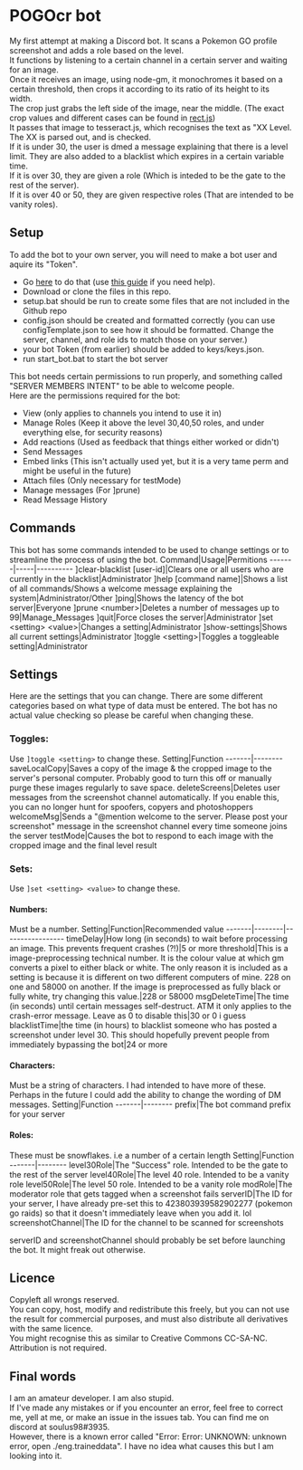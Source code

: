 # POGOcr bot
My first attempt at making a Discord bot. It scans a Pokemon GO profile screenshot and adds a role based on the level.  
It functions by listening to a certain channel in a certain server and waiting for an image.  
Once it receives an image, using node-gm, it monochromes it based on a certain threshold, then crops it according to its ratio of its height to its width.  
The crop just grabs the left side of the image, near the middle. (The exact crop values and different cases can be found in [rect.js](rect.js))  
It passes that image to tesseract.js, which recognises the text as "XX Level.
The XX is parsed out, and is checked.  
If it is under 30, the user is dmed a message explaining that there is a level limit. They are also added to a blacklist which expires in a certain variable time.  
If it is over 30, they are given a role (Which is inteded to be the gate to the rest of the server).  
If it is over 40 or 50, they are given respective roles (That are intended to be vanity roles).  

## Setup
To add the bot to your own server, you will need to make a bot user and aquire its "Token".
* Go [here](https://discord.com/developers) to do that (use [this guide](https://discordjs.guide/preparations/setting-up-a-bot-application.html) if you need help).
* Download or clone the files in this repo.
* setup.bat should be run to create some files that are not included in the Github repo
* config.json should be created and formatted correctly (you can use configTemplate.json to see how it should be formatted. Change the server, channel, and role ids to match those on your server.)
* your bot Token (from earlier) should be added to keys/keys.json. 
* run start_bot.bat to start the bot server

This bot needs certain permissions to run properly, and something called "SERVER MEMBERS INTENT" to be able to welcome people.  
Here are the permissions required for the bot:  
* View (only applies to channels you intend to use it in)
* Manage Roles (Keep it above the level 30,40,50 roles, and under everything else, for security reasons)
* Add reactions (Used as feedback that things either worked or didn't)
* Send Messages
* Embed links (This isn't actually used yet, but it is a very tame perm and might be useful in the future)
* Attach files (Only necessary for testMode)
* Manage messages (For ]prune)
* Read Message History

## Commands
This bot has some commands intended to be used to change settings or to streamline the process of using the bot.
Command|Usage|Permitions
-------|-----|----------
]clear-blacklist [user-id]|Clears one or all users who are currently in the blacklist|Administrator
]help [command name]|Shows a list of all commands/Shows a welcome message explaining the system|Administrator/Other
]ping|Shows the latency of the bot server|Everyone
]prune \<number\>|Deletes a number of messages up to 99|Manage_Messages
]quit|Force closes the server|Administrator
]set \<setting\> \<value\>|Changes a setting|Administrator
]show-settings|Shows all current settings|Administrator
]toggle \<setting\>|Toggles a toggleable setting|Administrator

## Settings
Here are the settings that you can change. There are some different categories based on what type of data must be entered. The bot has no actual value checking so please be careful when changing these.
### Toggles:
Use `]toggle <setting>` to change these.
Setting|Function
-------|--------
saveLocalCopy|Saves a copy of the image & the cropped image to the server's personal computer. Probably good to turn this off or manually purge these images regularly to save space.
deleteScreens|Deletes user messages from the screenshot channel automatically. If you enable this, you can no longer hunt for spoofers, copyers and photoshoppers
welcomeMsg|Sends a "@mention welcome to the server. Please post your screenshot" message in the screenshot channel every time someone joins the server
testMode|Causes the bot to respond to each image with the cropped image and the final level result
### Sets:
Use `]set <setting> <value>` to change these.
#### Numbers:
Must be a number.
Setting|Function|Recommended value
-------|--------|-----------------
timeDelay|How long (in seconds) to wait before processing an image. This prevents frequent crashes (?!)|5 or more
threshold|This is a image-preprocessing technical number. It is the colour value at which gm converts a pixel to either black or white. The only reason it is included as a setting is because it is different on two different computers of mine. 228 on one and 58000 on another. If the image is preprocessed as fully black or fully white, try changing this value.|228 or 58000
msgDeleteTime|The time (in seconds) until certain messages self-destruct. ATM it only applies to the crash-error message. Leave as 0 to disable this|30 or 0 i guess
blacklistTime|the time (in hours) to blacklist someone who has posted a screenshot under level 30. This should hopefully prevent people from immediately bypassing the bot|24 or more

#### Characters:
Must be a string of characters. I had intended to have more of these. Perhaps in the future I could add the ability to change the wording of DM messages.
Setting|Function
-------|--------
prefix|The bot command prefix for your server

#### Roles:
These must be snowflakes. i.e a number of a certain length
Setting|Function
-------|--------
level30Role|The "Success" role. Intended to be the gate to the rest of the server
level40Role|The level 40 role. Intended to be a vanity role
level50Role|The level 50 role. Intended to be a vanity role
modRole|The moderator role that gets tagged when a screenshot fails
serverID|The ID for your server, I have already pre-set this to 423803939582902277 (pokemon go raids) so that it doesn't immediately leave when you add it. lol
screenshotChannel|The ID for the channel to be scanned for screenshots 

serverID and screenshotChannel should probably be set before launching the bot. It might freak out otherwise.

## Licence
Copyleft all wrongs reserved.  
You can copy, host, modify and redistribute this freely, but you can not use the result for commercial purposes, and must also distribute all derivatives with the same licence.  
You might recognise this as similar to Creative Commons CC-SA-NC.  
Attribution is not required.

## Final words
I am an amateur developer. I am also stupid.  
If I've made any mistakes or if you encounter an error, feel free to correct me, yell at me, or make an issue in the issues tab. 
You can find me on discord at soulus98#3935.  
However, there is a known error called "Error: Error: UNKNOWN: unknown error, open ./eng.traineddata". I have no idea what causes this but I am looking into it.

